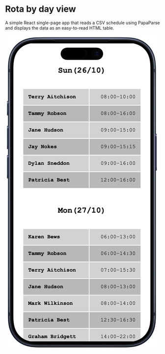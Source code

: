 # Rota by day view

A simple React single-page app that reads a CSV schedule using PapaParse and displays the data as an easy-to-read HTML table.

![Screenshot](https://github.com/paulio11/rota-by-day/blob/main/screenshot.png?raw=true)

